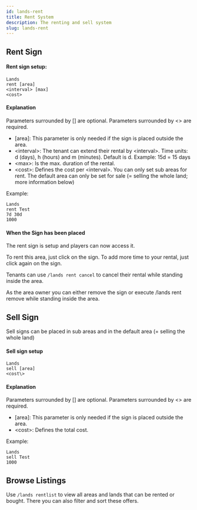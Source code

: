 ```yaml
---
id: lands-rent
title: Rent System
description: The renting and sell system
slug: lands-rent
---
```


## Rent Sign
#### Rent sign setup:
```
Lands
rent [area]
<interval> [max]
<cost>
```
#### Explanation
Parameters surrounded by [] are optional. Parameters surrounded by <\> are required.

- [area]: This parameter is only needed if the sign is placed outside the area.
- <interval\>: The tenant can extend their rental by <interval\>. Time units: d (days), h (hours) and m (minutes). Default is d. Example: 15d = 15 days
- \<max\>: Is the max. duration of the rental.
- \<cost\>: Defines the cost per \<interval\>.
You can only set sub areas for rent. The default area can only be set for sale (= selling the whole land; more information below)

Example:
```
Lands
rent Test
7d 30d
1000
```
#### When the Sign has been placed
The rent sign is setup and players can now access it.

To rent this area, just click on the sign.
To add more time to your rental, just click again on the sign.

Tenants can use `/lands rent cancel` to cancel their rental while standing inside the area.

As the area owner you can either remove the sign or execute /lands rent remove while standing inside the area.

## Sell Sign
Sell signs can be placed in sub areas and in the default area (= selling the whole land)
#### Sell sign setup
```
Lands
sell [area]
<cost\>
```
#### Explanation
Parameters surrounded by [] are optional. Parameters surrounded by \<\> are required.

- [area]: This parameter is only needed if the sign is placed outside the area.
- \<cost\>: Defines the total cost.

Example:
```
Lands
sell Test
1000
```
## Browse Listings
Use `/lands rentlist` to view all areas and lands that can be rented or bought. There you can also filter and sort these offers.
